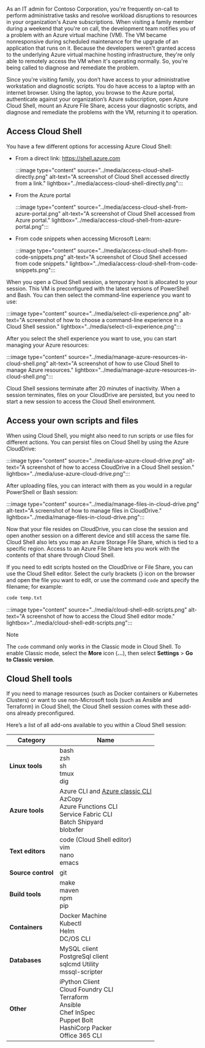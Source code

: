 As an IT admin for Contoso Corporation, you're frequently on-call to perform administrative tasks and resolve workload disruptions to resources in your organization's Azure subscriptions. When visiting a family member during a weekend that you're on call, the development team notifies you of a problem with an Azure virtual machine (VM). The VM became nonresponsive during scheduled maintenance for the upgrade of an application that runs on it. Because the developers weren't granted access to the underlying Azure virtual machine hosting infrastructure, they're only able to remotely access the VM when it's operating normally. So, you're being called to diagnose and remediate the problem.

Since you're visiting family, you don’t have access to your administrative workstation and diagnostic scripts. You do have access to a laptop with an internet browser. Using the laptop, you browse to the Azure portal, authenticate against your organization’s Azure subscription, open Azure Cloud Shell, mount an Azure File Share, access your diagnostic scripts, and diagnose and remediate the problems with the VM, returning it to operation.

## Access Cloud Shell

You have a few different options for accessing Azure Cloud Shell:

- From a direct link: <https://shell.azure.com>

  :::image type="content" source="../media/access-cloud-shell-directly.png" alt-text="A screenshot of Cloud Shell accessed directly from a link." lightbox="../media/access-cloud-shell-directly.png":::

- From the Azure portal

  :::image type="content" source="../media/access-cloud-shell-from-azure-portal.png" alt-text="A screenshot of Cloud Shell accessed from Azure portal." lightbox="../media/access-cloud-shell-from-azure-portal.png":::

- From code snippets when accessing Microsoft Learn:

  :::image type="content" source="../media/access-cloud-shell-from-code-snippets.png" alt-text="A screenshot of Cloud Shell accessed from code snippets." lightbox="../media/access-cloud-shell-from-code-snippets.png":::

When you open a Cloud Shell session, a temporary host is allocated to your session. This VM is preconfigured with the latest versions of PowerShell and Bash. You can then select the command-line experience you want to use:

:::image type="content" source="../media/select-cli-experience.png" alt-text="A screenshot of how to choose a command-line experience in a Cloud Shell session." lightbox="../media/select-cli-experience.png":::

After you select the shell experience you want to use, you can start managing your Azure resources:

:::image type="content" source="../media/manage-azure-resources-in-cloud-shell.png" alt-text="A screenshot of how to use Cloud Shell to manage Azure resources." lightbox="../media/manage-azure-resources-in-cloud-shell.png":::

Cloud Shell sessions terminate after 20 minutes of inactivity. When a session terminates, files on your CloudDrive are persisted, but you need to start a new session to access the Cloud Shell environment.

## Access your own scripts and files

When using Cloud Shell, you might also need to run scripts or use files for different actions. You can persist files on Cloud Shell by using the Azure CloudDrive:

:::image type="content" source="../media/use-azure-cloud-drive.png" alt-text="A screenshot of how to access CloudDrive in a Cloud Shell session." lightbox="../media/use-azure-cloud-drive.png":::

After uploading files, you can interact with them as you would in a regular PowerShell or Bash session:

:::image type="content" source="../media/manage-files-in-cloud-drive.png" alt-text="A screenshot of how to manage files in CloudDrive." lightbox="../media/manage-files-in-cloud-drive.png":::

Now that your file resides on CloudDrive, you can close the session and open another session on a different device and still access the same file. Cloud Shell also lets you map an Azure Storage File Share, which is tied to a specific region. Access to an Azure File Share lets you work with the contents of that share through Cloud Shell.

If you need to edit scripts hosted on the CloudDrive or File Share, you can use the Cloud Shell editor. Select the curly brackets {} icon on the browser and open the file you want to edit, or use the command `code` and specify the filename; for example:

```bash
code temp.txt
```

:::image type="content" source="../media/cloud-shell-edit-scripts.png" alt-text="A screenshot of how to access the Cloud Shell editor mode." lightbox="../media/cloud-shell-edit-scripts.png":::

> [!NOTE]
> The `code` command only works in the Classic mode in Cloud Shell. To enable Classic mode, select the **More** icon (**...**), then select **Settings** > **Go to Classic version**.

## Cloud Shell tools

If you need to manage resources (such as Docker containers or Kubernetes Clusters) or want to use non-Microsoft tools (such as Ansible and Terraform) in Cloud Shell, the Cloud Shell session comes with these add-ons already preconfigured.

Here’s a list of all add-ons available to you within a Cloud Shell session:

| Category | Name |
|---|---|
| **Linux tools** | bash<br>zsh<br>sh<br>tmux<br>dig |
| **Azure tools** | Azure CLI and [Azure classic CLI](https://github.com/Azure/azure-xplat-cli)<br>AzCopy<br>Azure Functions CLI<br>Service Fabric CLI<br>Batch Shipyard<br>blobxfer |
| **Text editors** | code (Cloud Shell editor)<br>vim<br>nano<br>emacs |
| **Source control** | git |
| **Build tools** | make<br>maven<br>npm<br>pip |
| **Containers** | Docker Machine<br>Kubectl<br>Helm<br>DC/OS CLI |
| **Databases** | MySQL client<br>PostgreSql client<br>sqlcmd Utility<br>mssql-scripter |
| **Other** | iPython Client<br>Cloud Foundry CLI<br>Terraform<br>Ansible<br>Chef InSpec<br>Puppet Bolt<br>HashiCorp Packer<br>Office 365 CLI |
